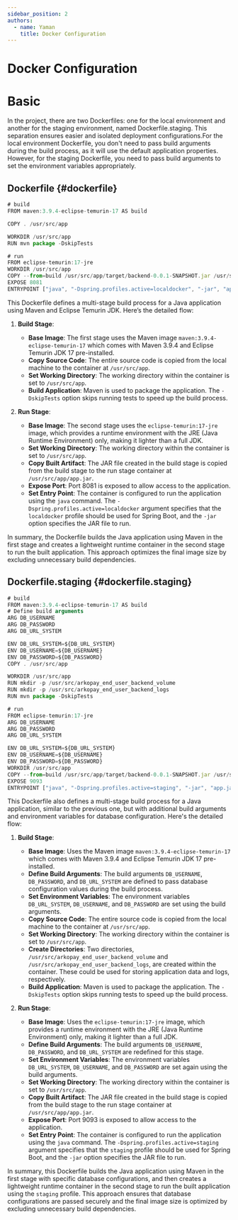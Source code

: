 ```yaml
---
sidebar_position: 2
authors:
  - name: Yaman
    title: Docker Configuration
---
```

# Docker Configuration
# Basic
In the project, there are two Dockerfiles: one for the local environment and another for the staging environment, named Dockerfile.staging. This separation ensures easier and isolated deployment configurations.For the local environment Dockerfile, you don't need to pass build arguments during the build process, as it will use the default application properties. However, for the staging Dockerfile, you need to pass build arguments to set the environment variables appropriately.
## Dockerfile {#dockerfile}
```js
# build
FROM maven:3.9.4-eclipse-temurin-17 AS build

COPY . /usr/src/app

WORKDIR /usr/src/app
RUN mvn package -DskipTests

# run
FROM eclipse-temurin:17-jre
WORKDIR /usr/src/app
COPY --from=build /usr/src/app/target/backend-0.0.1-SNAPSHOT.jar /usr/src/app/app.jar
EXPOSE 8081
ENTRYPOINT ["java", "-Dspring.profiles.active=localdocker", "-jar", "app.jar"]

```
This Dockerfile defines a multi-stage build process for a Java application using Maven and Eclipse Temurin JDK. Here’s the detailed flow:

1. **Build Stage**:
    - **Base Image**: The first stage uses the Maven image `maven:3.9.4-eclipse-temurin-17` which comes with Maven 3.9.4 and Eclipse Temurin JDK 17 pre-installed.
    - **Copy Source Code**: The entire source code is copied from the local machine to the container at `/usr/src/app`.
    - **Set Working Directory**: The working directory within the container is set to `/usr/src/app`.
    - **Build Application**: Maven is used to package the application. The `-DskipTests` option skips running tests to speed up the build process.

2. **Run Stage**:
    - **Base Image**: The second stage uses the `eclipse-temurin:17-jre` image, which provides a runtime environment with the JRE (Java Runtime Environment) only, making it lighter than a full JDK.
    - **Set Working Directory**: The working directory within the container is set to `/usr/src/app`.
    - **Copy Built Artifact**: The JAR file created in the build stage is copied from the build stage to the run stage container at `/usr/src/app/app.jar`.
    - **Expose Port**: Port 8081 is exposed to allow access to the application.
    - **Set Entry Point**: The container is configured to run the application using the `java` command. The `-Dspring.profiles.active=localdocker` argument specifies that the `localdocker` profile should be used for Spring Boot, and the `-jar` option specifies the JAR file to run.

In summary, the Dockerfile builds the Java application using Maven in the first stage and creates a lightweight runtime container in the second stage to run the built application. This approach optimizes the final image size by excluding unnecessary build dependencies.

## Dockerfile.staging {#dockerfile.staging}
```js
# build
FROM maven:3.9.4-eclipse-temurin-17 AS build
# Define build arguments
ARG DB_USERNAME
ARG DB_PASSWORD
ARG DB_URL_SYSTEM

ENV DB_URL_SYSTEM=${DB_URL_SYSTEM}
ENV DB_USERNAME=${DB_USERNAME}
ENV DB_PASSWORD=${DB_PASSWORD}
COPY . /usr/src/app

WORKDIR /usr/src/app
RUN mkdir -p /usr/src/arkopay_end_user_backend_volume
RUN mkdir -p /usr/src/arkopay_end_user_backend_logs
RUN mvn package -DskipTests

# run
FROM eclipse-temurin:17-jre
ARG DB_USERNAME
ARG DB_PASSWORD
ARG DB_URL_SYSTEM

ENV DB_URL_SYSTEM=${DB_URL_SYSTEM}
ENV DB_USERNAME=${DB_USERNAME}
ENV DB_PASSWORD=${DB_PASSWORD}
WORKDIR /usr/src/app
COPY --from=build /usr/src/app/target/backend-0.0.1-SNAPSHOT.jar /usr/src/app/app.jar
EXPOSE 9093
ENTRYPOINT ["java", "-Dspring.profiles.active=staging", "-jar", "app.jar"]

```
This Dockerfile also defines a multi-stage build process for a Java application, similar to the previous one, but with additional build arguments and environment variables for database configuration. Here's the detailed flow:

1. **Build Stage**:
    - **Base Image**: Uses the Maven image `maven:3.9.4-eclipse-temurin-17` which comes with Maven 3.9.4 and Eclipse Temurin JDK 17 pre-installed.
    - **Define Build Arguments**: The build arguments `DB_USERNAME`, `DB_PASSWORD`, and `DB_URL_SYSTEM` are defined to pass database configuration values during the build process.
    - **Set Environment Variables**: The environment variables `DB_URL_SYSTEM`, `DB_USERNAME`, and `DB_PASSWORD` are set using the build arguments.
    - **Copy Source Code**: The entire source code is copied from the local machine to the container at `/usr/src/app`.
    - **Set Working Directory**: The working directory within the container is set to `/usr/src/app`.
    - **Create Directories**: Two directories, `/usr/src/arkopay_end_user_backend_volume` and `/usr/src/arkopay_end_user_backend_logs`, are created within the container. These could be used for storing application data and logs, respectively.
    - **Build Application**: Maven is used to package the application. The `-DskipTests` option skips running tests to speed up the build process.

2. **Run Stage**:
    - **Base Image**: Uses the `eclipse-temurin:17-jre` image, which provides a runtime environment with the JRE (Java Runtime Environment) only, making it lighter than a full JDK.
    - **Define Build Arguments**: The build arguments `DB_USERNAME`, `DB_PASSWORD`, and `DB_URL_SYSTEM` are redefined for this stage.
    - **Set Environment Variables**: The environment variables `DB_URL_SYSTEM`, `DB_USERNAME`, and `DB_PASSWORD` are set again using the build arguments.
    - **Set Working Directory**: The working directory within the container is set to `/usr/src/app`.
    - **Copy Built Artifact**: The JAR file created in the build stage is copied from the build stage to the run stage container at `/usr/src/app/app.jar`.
    - **Expose Port**: Port 9093 is exposed to allow access to the application.
    - **Set Entry Point**: The container is configured to run the application using the `java` command. The `-Dspring.profiles.active=staging` argument specifies that the `staging` profile should be used for Spring Boot, and the `-jar` option specifies the JAR file to run.

In summary, this Dockerfile builds the Java application using Maven in the first stage with specific database configurations, and then creates a lightweight runtime container in the second stage to run the built application using the `staging` profile. This approach ensures that database configurations are passed securely and the final image size is optimized by excluding unnecessary build dependencies.
